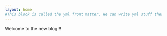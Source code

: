 ```yaml
---
layout: home
#This block is called the yml front matter. We can write yml stuff there. We tell jekyll about the config here too.
---
```


Welcome to the new blog!!!
